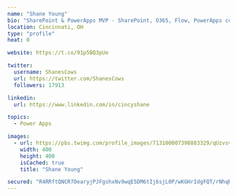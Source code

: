 ```yaml
---
name: "Shane Young"
bio: "SharePoint & PowerApps MVP - SharePoint, O365, Flow, PowerApps consulting? @PowerApps911 | Pure Snark? You found it."
location: Cincinnati, OH
type: "profile"
heat: 0

website: https://t.co/91p5BQ3pUe

twitter:
  username: ShanesCows
  url: https://twitter.com/ShanesCows
  followers: 17913

linkedin:
  url: https://www.linkedin.com/in/cincyshane

topics:
  - Power Apps

images:
  - url: https://pbs.twimg.com/profile_images/713100007398883329/qUzvsvQ3_400x400.jpg
    width: 400
    height: 400
    isCached: true
    title: "Shane Young"

secured: "R4RRftQNCR7OearyjPJFgshxNv9wqE5DM6tIj6sjL0P/wKGHrIdgFQT/rNhqRsY4uIjG93K1GccMeKPrNjT6QTaSJcIg0XLtIySC3oGyhj3JJZJj9JwkLWmWXDHdFBmKuB94m6L1tScF7cIFxiwVe88eA93w6CNe/qHq2Hs4BQY8mCor7RJoeR2iAhIFe5weX4LEpSEIL0rsVxV+S2MOYNssP8sAvuwpvjbHChM3tkFiqEz9tjZQ3aNe/3862kJWeWyquuQmpkUS348YWMaFCdeqcmlnLi0pVumO4dVztku5I5VejlJDY2AG7/yZZu32uB17HYCM8RrrEMsBWaVRh3wYPs+z1gjilNOl+kIqr69V/cdgHiO3u1STYIsuhQ86AKgH96XW9UY1beUlQcYuC9/HmJ0S/F5By+FPx9ZgZVA=;rhVFtAvnNPbwKGULMQSfnw=="
---
```


